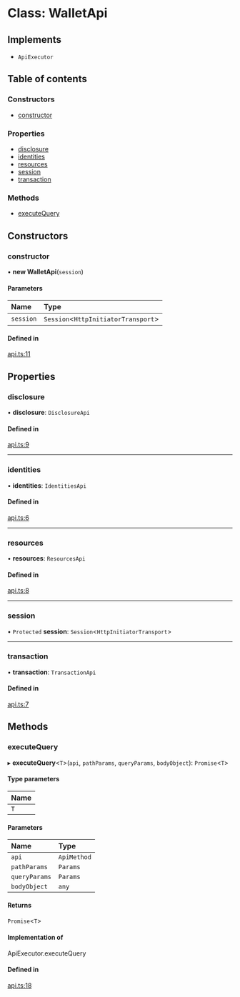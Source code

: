 # Class: WalletApi

## Implements

- `ApiExecutor`

## Table of contents

### Constructors

- [constructor](WalletApi.md#constructor)

### Properties

- [disclosure](WalletApi.md#disclosure)
- [identities](WalletApi.md#identities)
- [resources](WalletApi.md#resources)
- [session](WalletApi.md#session)
- [transaction](WalletApi.md#transaction)

### Methods

- [executeQuery](WalletApi.md#executequery)

## Constructors

### constructor

• **new WalletApi**(`session`)

#### Parameters

| Name | Type |
| :------ | :------ |
| `session` | `Session`<`HttpInitiatorTransport`\> |

#### Defined in

[api.ts:11](https://gitlab.com/i3-market/code/wp3/t3.2/i3m-wallet-monorepo/-/blob/7b39e20/packages/wallet-protocol-api/src/ts/api.ts#L11)

## Properties

### disclosure

• **disclosure**: `DisclosureApi`

#### Defined in

[api.ts:9](https://gitlab.com/i3-market/code/wp3/t3.2/i3m-wallet-monorepo/-/blob/7b39e20/packages/wallet-protocol-api/src/ts/api.ts#L9)

___

### identities

• **identities**: `IdentitiesApi`

#### Defined in

[api.ts:6](https://gitlab.com/i3-market/code/wp3/t3.2/i3m-wallet-monorepo/-/blob/7b39e20/packages/wallet-protocol-api/src/ts/api.ts#L6)

___

### resources

• **resources**: `ResourcesApi`

#### Defined in

[api.ts:8](https://gitlab.com/i3-market/code/wp3/t3.2/i3m-wallet-monorepo/-/blob/7b39e20/packages/wallet-protocol-api/src/ts/api.ts#L8)

___

### session

• `Protected` **session**: `Session`<`HttpInitiatorTransport`\>

___

### transaction

• **transaction**: `TransactionApi`

#### Defined in

[api.ts:7](https://gitlab.com/i3-market/code/wp3/t3.2/i3m-wallet-monorepo/-/blob/7b39e20/packages/wallet-protocol-api/src/ts/api.ts#L7)

## Methods

### executeQuery

▸ **executeQuery**<`T`\>(`api`, `pathParams`, `queryParams`, `bodyObject`): `Promise`<`T`\>

#### Type parameters

| Name |
| :------ |
| `T` |

#### Parameters

| Name | Type |
| :------ | :------ |
| `api` | `ApiMethod` |
| `pathParams` | `Params` |
| `queryParams` | `Params` |
| `bodyObject` | `any` |

#### Returns

`Promise`<`T`\>

#### Implementation of

ApiExecutor.executeQuery

#### Defined in

[api.ts:18](https://gitlab.com/i3-market/code/wp3/t3.2/i3m-wallet-monorepo/-/blob/7b39e20/packages/wallet-protocol-api/src/ts/api.ts#L18)
